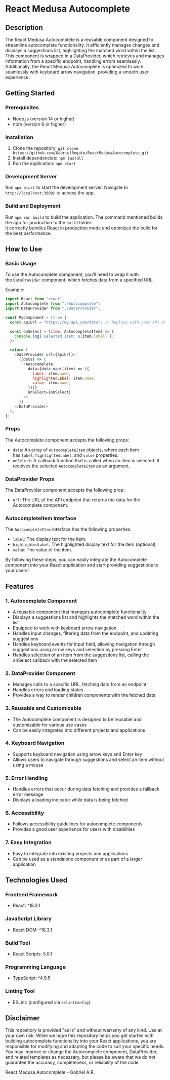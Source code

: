 # React Medusa Autocomplete

## Description

The React Medusa Autocomplete is a reusable component designed to streamline autocomplete functionality. It efficiently manages changes and displays a suggestions list, highlighting the matched word within the list. This component is wrapped in a DataProvider, which retrieves and manages information from a specific endpoint, handling errors seamlessly. Additionally, the React Medusa Autocomplete is optimized to work seamlessly with keyboard arrow navigation, providing a smooth user experience.

## Getting Started

### Prerequisites

- Node.js (version 14 or higher)
- npm (version 6 or higher)

### Installation

1. Clone the repository: `git clone https://github.com/GabrielRegato/ReactMedusaAutocomplete.git`
2. Install dependencies: `npm install`
3. Run the application: `npm start`

### Development Server

Run `npm start` to start the development server. Navigate to `http://localhost:3000/` to access the app.

### Build and Deployment

Run `npm run build` to build the application. The command mentioned builds the app for production to the `build` folder.\
It correctly bundles React in production mode and optimizes the build for the best performance.

## How to Use

### Basic Usage

To use the Autocomplete component, you'll need to wrap it with the `DataProvider` component, which fetches data from a specified URL.

Example:

```javascript
import React from "react";
import Autocomplete from "./Autocomplete";
import DataProvider from "./DataProvider";

const MyComponent = () => {
  const apiUrl = "https://my-api.com/data"; // Replace with your API URL

  const onSelect = (item: AutocompleteItem) => {
    console.log(`Selected item: ${item.label}`);
  };

  return (
    <DataProvider url={apiUrl}>
      {(data) => (
        <Autocomplete
          data={data.map((item) => ({
            label: item.name,
            highlightedLabel: item.name,
            value: item.name,
          }))}
          onSelect={onSelect}
        />
      )}
    </DataProvider>
  );
};
```

### Props

The Autocomplete component accepts the following props:

- `data`: An array of `AutocompleteItem` objects, where each item has `label`, `highlightedLabel`, and `value` properties.
- `onSelect`: A callback function that is called when an item is selected. It receives the selected `AutocompleteItem` as an argument.

### DataProvider Props

The DataProvider component accepts the following prop:

- `url`: The URL of the API endpoint that returns the data for the Autocomplete component.

### AutocompleteItem Interface

The `AutocompleteItem` interface has the following properties:

- `label`: The display text for the item.
- `highlightedLabel`: The highlighted display text for the item (optional).
- `value`: The value of the item.

By following these steps, you can easily integrate the Autocomplete component into your React application and start providing suggestions to your users!

## Features

### 1\. Autocomplete Component

- A reusable component that manages autocomplete functionality
- Displays a suggestions list and highlights the matched word within the list
- Equipped to work with keyboard arrow navigation
- Handles input changes, filtering data from the endpoint, and updating suggestions
- Handles keyboard events for input field, allowing navigation through suggestions using arrow keys and selection by pressing Enter
- Handles selection of an item from the suggestions list, calling the onSelect callback with the selected item

### 2\. DataProvider Component

- Manages calls to a specific URL, fetching data from an endpoint
- Handles errors and loading states
- Provides a way to render children components with the fetched data

### 3\. Reusable and Customizable

- The Autocomplete component is designed to be reusable and customizable for various use cases
- Can be easily integrated into different projects and applications

### 4\. Keyboard Navigation

- Supports keyboard navigation using arrow keys and Enter key
- Allows users to navigate through suggestions and select an item without using a mouse

### 5\. Error Handling

- Handles errors that occur during data fetching and provides a fallback error message
- Displays a loading indicator while data is being fetched

### 6\. Accessibility

- Follows accessibility guidelines for autocomplete components
- Provides a good user experience for users with disabilities

### 7\. Easy Integration

- Easy to integrate into existing projects and applications
- Can be used as a standalone component or as part of a larger application

## Technologies Used

### Frontend Framework

- React: ^18.3.1

### JavaScript Library

- React DOM: ^18.3.1

### Build Tool

- React Scripts: 5.0.1

### Programming Language

- TypeScript: ^4.9.5

### Linting Tool

- ESLint: (configured via `eslintConfig`)

## Disclaimer

This repository is provided "as is" and without warranty of any kind. Use at your own risk. While we hope this repository helps you get started with building autocomplete functionality into your React applications, you are responsible for modifying and adapting the code to suit your specific needs. You may improve or change the Autocomplete component, DataProvider, and related templates as necessary, but please be aware that we do not guarantee the accuracy, completeness, or reliability of the code.

React Medusa Autocomplete - Gabriel A.R.
